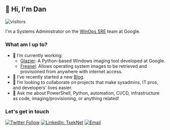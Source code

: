 ## 👋 Hi, I'm Dan 

![visitors](https://visitor-badge.laobi.icu/badge?page_id=tseknet.tseknet)

I'm a Systems Administrator on the [WinOps SRE](https://github.com/google/winops) team at Google.

### What am I up to?

- 🔭 I’m currently working:
  - [Glazier](https://github.com/google/glazier): A Python-based Windows imaging tool developed at Google.
  - [Fresnel](https://github.com/google/fresnel): Allows operating system images to be retrieved and provisioned from anywhere with internet access.
- 📝 I’ve recently started a new [Blog](https://tseknet.com).
- 🤝 I’m looking to collaborate on projects that make sysadmins, IT pros, and developers' lives easier.
- 💬 Ask me about PowerShell, Python, automation, CI/CD, infrastructure as code, imaging/provisioning, or anything related!

### Let's get in touch

[![Twitter Follow](https://img.shields.io/twitter/follow/tseknet?label=Follow)](https://twitter.com/tseknet)
[![Linkedin: TsekNet](https://img.shields.io/badge/TsekNet-blue?style=flat-square&logo=Linkedin&logoColor=white&link=https://www.linkedin.com/in/tseknet/)](https://www.linkedin.com/in/tseknet/)
[![Email](https://img.shields.io/badge/%F0%9F%93%AC-Email-darkgreen)](mailto:dan@tskenet.com)
